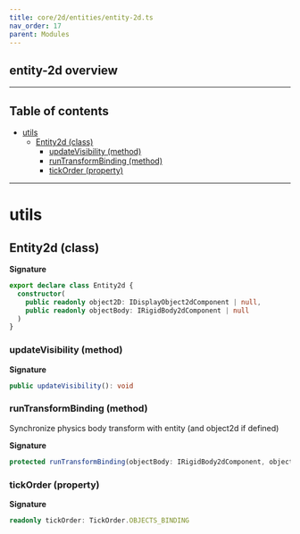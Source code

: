 ```yaml
---
title: core/2d/entities/entity-2d.ts
nav_order: 17
parent: Modules
---
```


## entity-2d overview

---

<h2 class="text-delta">Table of contents</h2>

- [utils](#utils)
  - [Entity2d (class)](#entity2d-class)
    - [updateVisibility (method)](#updatevisibility-method)
    - [runTransformBinding (method)](#runtransformbinding-method)
    - [tickOrder (property)](#tickorder-property)

---

# utils

## Entity2d (class)

**Signature**

```ts
export declare class Entity2d {
  constructor(
    public readonly object2D: IDisplayObject2dComponent | null,
    public readonly objectBody: IRigidBody2dComponent | null
  )
}
```

### updateVisibility (method)

**Signature**

```ts
public updateVisibility(): void
```

### runTransformBinding (method)

Synchronize physics body transform with entity (and object2d if defined)

**Signature**

```ts
protected runTransformBinding(objectBody: IRigidBody2dComponent, object2D: IDisplayObject2dComponent | null): void
```

### tickOrder (property)

**Signature**

```ts
readonly tickOrder: TickOrder.OBJECTS_BINDING
```
